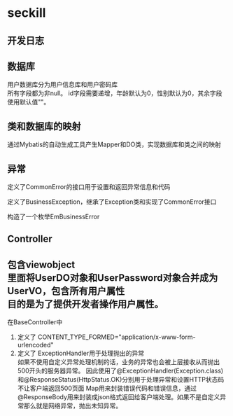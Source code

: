# seckill
## 开发日志

## 数据库  
用户数据库分为用户信息库和用户密码库  
所有字段都为非null。 id字段需要递增，年龄默认为0，性别默认为0，其余字段使用默认值""。  

## 类和数据库的映射  
通过Mybatis的自动生成工具产生Mapper和DO类，实现数据库和类之间的映射
## 异常  
定义了CommonError的接口用于设置和返回异常信息和代码  

定义了BusinessException，继承了Exception类和实现了CommonError接口

构造了一个枚举EmBusinessError


## Controller  
包含viewobject  
里面将UserDO对象和UserPassword对象合并成为UserVO，包含所有用户属性  
目的是为了提供开发者操作用户属性。
----------------------------------
在BaseController中  
1. 定义了 CONTENT_TYPE_FORMED="application/x-www-form-urlencoded"
2. 定义了 ExceptionHandler用于处理抛出的异常  
如果不使用自定义异常处理机制的话，业务的异常也会被上层接收从而抛出500开头的服务器异常。
因此使用了@ExceptionHandler(Exception.class)和@ResponseStatus(HttpStatus.OK)分别用于处理异常和设置HTTP状态码不让客户端返回500页面
Map用来封装错误代码和错误信息，通过@ResponseBody用来封装成json格式返回给客户端处理。如果不是自定义异常那么就是网络异常，抛出未知异常。
